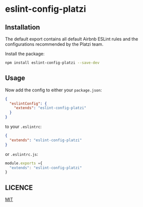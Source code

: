 # eslint-config-platzi

## Installation

The default export contains all default Airbnb ESLint rules and the configurations recommended by the Platzi team.

Install the package:

 ```sh
npm install eslint-config-platzi --save-dev
```

## Usage

Now add the config to either your `package.json`:

```json
{
  "eslintConfig": {
    "extends": "eslint-config-platzi"
  }
}
```

to your `.eslintrc`:

```json
{
  "extends": "eslint-config-platzi"
}
```

 or `.eslintrc.js`:

```js
module.exports ={
  "extends": "eslint-config-platzi"
}
```

## LICENCE

[MIT](LICENCE)